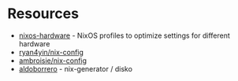 # Resources
* [nixos-hardware](https://github.com/NixOS/nixos-hardware) - NixOS profiles to optimize settings for different hardware
* [ryan4yin/nix-config](https://github.com/ryan4yin/nix-config)
* [ambroisie/nix-config](https://github.com/ambroisie/nix-config)
* [aldoborrero](https://aldoborrero.com/posts/2023/01/15/setting-up-my-machines-nix-style/) - nix-generator / disko